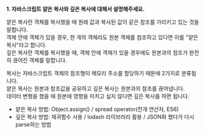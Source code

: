 **1. 자바스크립트 얕은 복사와 깊은 복사에 대해서 설명해주세요.**

얕은 복사란 객체를 복사했을 때 원래 값과 복사된 값이 같은 참조를 가리키고 있는 것을 말합니다.   
객체 안에 객체가 있을 경우, 한 개의 객체라도 원본 객체를 참조하고 있다면 이를 "얕은 복사"라고 합니다.   
깊은 복사란 객체를 복사했을 때, 객체 안에 객체가 있을 경우에도 원본과의 참조가 완전히 끊어진 객체를 말합니다.  

복사는 자바스크립트 객체의 참조형이 메모리 주소를 할당하기 때문에 2가지로 분류됩니다.   
얕은 복사는 원본과 참조값을 공유하고 깊은 복사는 원본과의 참조를 끊어냅니다.   
데이터 변형을 했을 때 원본에 영향을 미치고 싶지 않다면 깊은 복사를 하면 됩니다.

+ 얕은 복사 방법: Object.assign() / spread operator(전개 연산자, ES6)
+ 깊은 복사 방법: 재귀함수 사용 / lodash 라이브러리 활용 / JSON화 했다가 다시 parse하는 방법

